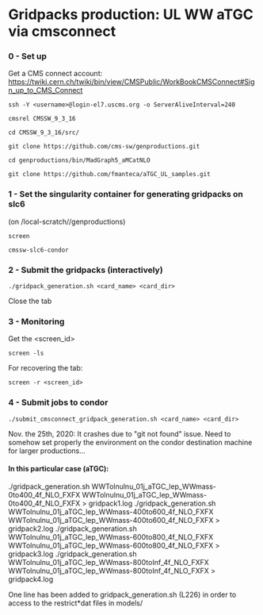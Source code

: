 Gridpacks production: UL WW aTGC via cmsconnect
======================

### 0 - Set up

Get a CMS connect account: https://twiki.cern.ch/twiki/bin/view/CMSPublic/WorkBookCMSConnect#Sign_up_to_CMS_Connect

    ssh -Y <username>@login-el7.uscms.org -o ServerAliveInterval=240

    cmsrel CMSSW_9_3_16 
    
    cd CMSSW_9_3_16/src/
    
    git clone https://github.com/cms-sw/genproductions.git

    cd genproductions/bin/MadGraph5_aMCatNLO
    
    git clone https://github.com/fmanteca/aTGC_UL_samples.git

### 1 - Set the singularity container for generating gridpacks on slc6

(on /local-scratch/<username>/genproductions)
    
    screen 

    cmssw-slc6-condor 
    
### 2 - Submit the gridpacks (interactively)

    ./gridpack_generation.sh <card_name> <card_dir>

Close the tab

### 3 - Monitoring 

Get the <screen_id>

    screen -ls

For recovering the tab:

    screen -r <screen_id>

### 4 - Submit jobs to condor

    ./submit_cmsconnect_gridpack_generation.sh <card_name> <card_dir>

Nov. the 25th, 2020: It crashes due to "git not found" issue. Need to somehow set properly the environment on the condor destination machine for larger productions...

#### In this particular case (aTGC): 

   ./gridpack_generation.sh WWTolnulnu_01j_aTGC_lep_WWmass-0to400_4f_NLO_FXFX WWTolnulnu_01j_aTGC_lep_WWmass-0to400_4f_NLO_FXFX > gridpack1.log
   ./gridpack_generation.sh WWTolnulnu_01j_aTGC_lep_WWmass-400to600_4f_NLO_FXFX WWTolnulnu_01j_aTGC_lep_WWmass-400to600_4f_NLO_FXFX > gridpack2.log
   ./gridpack_generation.sh WWTolnulnu_01j_aTGC_lep_WWmass-600to800_4f_NLO_FXFX WWTolnulnu_01j_aTGC_lep_WWmass-600to800_4f_NLO_FXFX > gridpack3.log
   ./gridpack_generation.sh WWTolnulnu_01j_aTGC_lep_WWmass-800toInf_4f_NLO_FXFX WWTolnulnu_01j_aTGC_lep_WWmass-800toInf_4f_NLO_FXFX > gridpack4.log

One line has been added to gridpack_generation.sh (L226) in order to access to the restrict*dat files in models/
   
